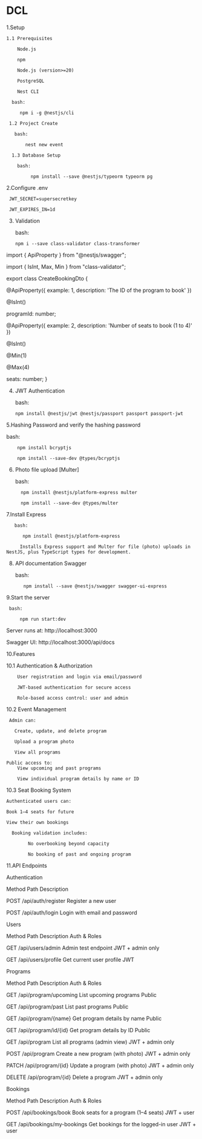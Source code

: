 # DCL
1.Setup

    1.1 Prerequisites

        Node.js

        npm

        Node.js (version>=20)

        PostgreSQL

        Nest CLI
  
      bash:

         npm i -g @nestjs/cli
    
     1.2 Project Create

       bash:

           nest new event

      1.3 Database Setup

        bash:

             npm install --save @nestjs/typeorm typeorm pg

2.Configure .env

     JWT_SECRET=supersecretkey

     JWT_EXPIRES_IN=1d
       
3. Validation

    bash:

       npm i --save class-validator class-transformer
       
import { ApiProperty } from "@nestjs/swagger";

import { IsInt, Max, Min } from "class-validator";

export class CreateBookingDto {

  @ApiProperty({ example: 1, description: 'The ID of the program to book' })

  @IsInt()

  programId: number;

  @ApiProperty({ example: 2, description: 'Number of seats to book (1 to 4)' })

  @IsInt()

  @Min(1)

  @Max(4)

  seats: number;
}

4. JWT Authentication

   bash:

       npm install @nestjs/jwt @nestjs/passport passport passport-jwt

5.Hashing Password and verify the hashing password

   bash:

        npm install bcryptjs

        npm install --save-dev @types/bcryptjs

6. Photo file upload [Multer]

     bash:

         npm install @nestjs/platform-express multer

         npm install --save-dev @types/multer
         
7.Install Express

       bash:

          npm install @nestjs/platform-express
         
         Installs Express support and Multer for file (photo) uploads in NestJS, plus TypeScript types for development.


8. API documentation Swagger

     bash:

          npm install --save @nestjs/swagger swagger-ui-express

9.Start the server

     bash:

         npm run start:dev

Server runs at: http://localhost:3000

Swagger UI: http://localhost:3000/api/docs

10.Features

 10.1 Authentication & Authorization

        User registration and login via email/password

        JWT-based authentication for secure access

        Role-based access control: user and admin

10.2 Event Management

     Admin can:

       Create, update, and delete program

       Upload a program photo

       View all programs

    Public access to:
        View upcoming and past programs

        View individual program details by name or ID

10.3 Seat Booking System

    Authenticated users can:

    Book 1–4 seats for future 

    View their own bookings
      
      Booking validation includes:

            No overbooking beyond capacity

            No booking of past and ongoing program



11.API Endpoints

Authentication

Method	Path	Description

POST     /api/auth/register	Register a new user

POST	/api/auth/login	Login with email and password

Users

Method	Path	Description	Auth & Roles

GET	/api/users/admin	Admin test endpoint	JWT + admin only

GET	/api/users/profile	Get current user profile	JWT




Programs

Method	Path	Description	Auth & Roles

GET	/api/program/upcoming	List upcoming programs	Public

GET	/api/program/past	List past programs	Public

GET	/api/program/{name}	Get program details by name	Public

GET	/api/program/id/{id}	Get program details by ID	Public

GET	/api/program	List all programs (admin view)	JWT + admin only

POST	/api/program	Create a new program (with photo)	JWT + admin only

PATCH	/api/program/{id}	Update a program (with photo)	JWT + admin only

DELETE	/api/program/{id}	Delete a program	JWT + admin only

Bookings

Method	Path	Description	Auth & Roles

POST	/api/bookings/book	Book seats for a program (1–4 seats)	JWT + user

GET	/api/bookings/my-bookings	Get bookings for the logged-in user	JWT + user










    
